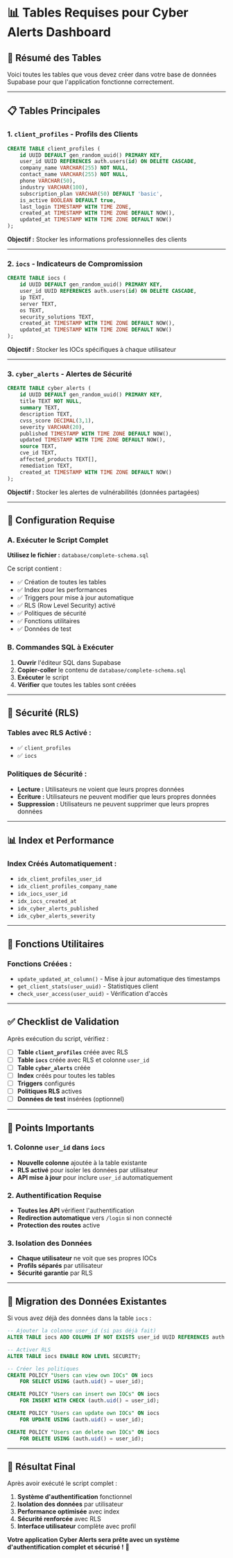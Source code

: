 # 📊 Tables Requises pour Cyber Alerts Dashboard

## 🎯 **Résumé des Tables**

Voici toutes les tables que vous devez créer dans votre base de données Supabase pour que l'application fonctionne correctement.

---

## 📋 **Tables Principales**

### **1. `client_profiles` - Profils des Clients**
```sql
CREATE TABLE client_profiles (
    id UUID DEFAULT gen_random_uuid() PRIMARY KEY,
    user_id UUID REFERENCES auth.users(id) ON DELETE CASCADE,
    company_name VARCHAR(255) NOT NULL,
    contact_name VARCHAR(255) NOT NULL,
    phone VARCHAR(50),
    industry VARCHAR(100),
    subscription_plan VARCHAR(50) DEFAULT 'basic',
    is_active BOOLEAN DEFAULT true,
    last_login TIMESTAMP WITH TIME ZONE,
    created_at TIMESTAMP WITH TIME ZONE DEFAULT NOW(),
    updated_at TIMESTAMP WITH TIME ZONE DEFAULT NOW()
);
```

**Objectif :** Stocker les informations professionnelles des clients

---

### **2. `iocs` - Indicateurs de Compromission**
```sql
CREATE TABLE iocs (
    id UUID DEFAULT gen_random_uuid() PRIMARY KEY,
    user_id UUID REFERENCES auth.users(id) ON DELETE CASCADE,
    ip TEXT,
    server TEXT,
    os TEXT,
    security_solutions TEXT,
    created_at TIMESTAMP WITH TIME ZONE DEFAULT NOW(),
    updated_at TIMESTAMP WITH TIME ZONE DEFAULT NOW()
);
```

**Objectif :** Stocker les IOCs spécifiques à chaque utilisateur

---

### **3. `cyber_alerts` - Alertes de Sécurité**
```sql
CREATE TABLE cyber_alerts (
    id UUID DEFAULT gen_random_uuid() PRIMARY KEY,
    title TEXT NOT NULL,
    summary TEXT,
    description TEXT,
    cvss_score DECIMAL(3,1),
    severity VARCHAR(20),
    published TIMESTAMP WITH TIME ZONE DEFAULT NOW(),
    updated TIMESTAMP WITH TIME ZONE DEFAULT NOW(),
    source TEXT,
    cve_id TEXT,
    affected_products TEXT[],
    remediation TEXT,
    created_at TIMESTAMP WITH TIME ZONE DEFAULT NOW()
);
```

**Objectif :** Stocker les alertes de vulnérabilités (données partagées)

---

## 🔧 **Configuration Requise**

### **A. Exécuter le Script Complet**

**Utilisez le fichier :** `database/complete-schema.sql`

Ce script contient :
- ✅ Création de toutes les tables
- ✅ Index pour les performances
- ✅ Triggers pour mise à jour automatique
- ✅ RLS (Row Level Security) activé
- ✅ Politiques de sécurité
- ✅ Fonctions utilitaires
- ✅ Données de test

### **B. Commandes SQL à Exécuter**

1. **Ouvrir** l'éditeur SQL dans Supabase
2. **Copier-coller** le contenu de `database/complete-schema.sql`
3. **Exécuter** le script
4. **Vérifier** que toutes les tables sont créées

---

## 🔐 **Sécurité (RLS)**

### **Tables avec RLS Activé :**
- ✅ `client_profiles`
- ✅ `iocs`

### **Politiques de Sécurité :**
- **Lecture :** Utilisateurs ne voient que leurs propres données
- **Écriture :** Utilisateurs ne peuvent modifier que leurs propres données
- **Suppression :** Utilisateurs ne peuvent supprimer que leurs propres données

---

## 📊 **Index et Performance**

### **Index Créés Automatiquement :**
- `idx_client_profiles_user_id`
- `idx_client_profiles_company_name`
- `idx_iocs_user_id`
- `idx_iocs_created_at`
- `idx_cyber_alerts_published`
- `idx_cyber_alerts_severity`

---

## 🎯 **Fonctions Utilitaires**

### **Fonctions Créées :**
- `update_updated_at_column()` - Mise à jour automatique des timestamps
- `get_client_stats(user_uuid)` - Statistiques client
- `check_user_access(user_uuid)` - Vérification d'accès

---

## ✅ **Checklist de Validation**

Après exécution du script, vérifiez :

- [ ] **Table `client_profiles`** créée avec RLS
- [ ] **Table `iocs`** créée avec RLS et colonne `user_id`
- [ ] **Table `cyber_alerts`** créée
- [ ] **Index** créés pour toutes les tables
- [ ] **Triggers** configurés
- [ ] **Politiques RLS** actives
- [ ] **Données de test** insérées (optionnel)

---

## 🚨 **Points Importants**

### **1. Colonne `user_id` dans `iocs`**
- **Nouvelle colonne** ajoutée à la table existante
- **RLS activé** pour isoler les données par utilisateur
- **API mise à jour** pour inclure `user_id` automatiquement

### **2. Authentification Requise**
- **Toutes les API** vérifient l'authentification
- **Redirection automatique** vers `/login` si non connecté
- **Protection des routes** active

### **3. Isolation des Données**
- **Chaque utilisateur** ne voit que ses propres IOCs
- **Profils séparés** par utilisateur
- **Sécurité garantie** par RLS

---

## 🔄 **Migration des Données Existantes**

Si vous avez déjà des données dans la table `iocs` :

```sql
-- Ajouter la colonne user_id (si pas déjà fait)
ALTER TABLE iocs ADD COLUMN IF NOT EXISTS user_id UUID REFERENCES auth.users(id) ON DELETE CASCADE;

-- Activer RLS
ALTER TABLE iocs ENABLE ROW LEVEL SECURITY;

-- Créer les politiques
CREATE POLICY "Users can view own IOCs" ON iocs
    FOR SELECT USING (auth.uid() = user_id);

CREATE POLICY "Users can insert own IOCs" ON iocs
    FOR INSERT WITH CHECK (auth.uid() = user_id);

CREATE POLICY "Users can update own IOCs" ON iocs
    FOR UPDATE USING (auth.uid() = user_id);

CREATE POLICY "Users can delete own IOCs" ON iocs
    FOR DELETE USING (auth.uid() = user_id);
```

---

## 🎉 **Résultat Final**

Après avoir exécuté le script complet :

1. **Système d'authentification** fonctionnel
2. **Isolation des données** par utilisateur
3. **Performance optimisée** avec index
4. **Sécurité renforcée** avec RLS
5. **Interface utilisateur** complète avec profil

**Votre application Cyber Alerts sera prête avec un système d'authentification complet et sécurisé !** 🚀 